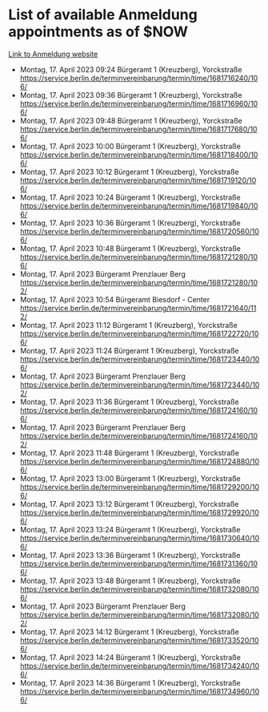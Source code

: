 # List of available Anmeldung appointments as of $NOW
[Link to Anmeldung website](https://service.berlin.de/terminvereinbarung/termin/tag.php?termin=1&anliegen[]=120686&dienstleisterlist=122210,122217,327316,122219,327312,122227,327314,122231,327346,122243,327348,122254,122252,329742,122260,329745,122262,329748,122271,327278,122273,327274,122277,327276,330436,122280,327294,122282,327290,122284,327292,122291,327270,122285,327266,122286,327264,122296,327268,150230,329760,122297,327286,122294,327284,122312,329763,122314,329775,122304,327330,122311,327334,122309,327332,317869,122281,327352,122279,329772,122283,122276,327324,122274,327326,122267,329766,122246,327318,122251,327320,122257,327322,122208,327298,122226,327300&herkunft=http%3A%2F%2Fservice.berlin.de%2Fdienstleistung%2F120686%2F)
- Montag, 17. April 2023 09:24 Bürgeramt 1 (Kreuzberg), Yorckstraße https://service.berlin.de/terminvereinbarung/termin/time/1681716240/106/
- Montag, 17. April 2023 09:36 Bürgeramt 1 (Kreuzberg), Yorckstraße https://service.berlin.de/terminvereinbarung/termin/time/1681716960/106/
- Montag, 17. April 2023 09:48 Bürgeramt 1 (Kreuzberg), Yorckstraße https://service.berlin.de/terminvereinbarung/termin/time/1681717680/106/
- Montag, 17. April 2023 10:00 Bürgeramt 1 (Kreuzberg), Yorckstraße https://service.berlin.de/terminvereinbarung/termin/time/1681718400/106/
- Montag, 17. April 2023 10:12 Bürgeramt 1 (Kreuzberg), Yorckstraße https://service.berlin.de/terminvereinbarung/termin/time/1681719120/106/
- Montag, 17. April 2023 10:24 Bürgeramt 1 (Kreuzberg), Yorckstraße https://service.berlin.de/terminvereinbarung/termin/time/1681719840/106/
- Montag, 17. April 2023 10:36 Bürgeramt 1 (Kreuzberg), Yorckstraße https://service.berlin.de/terminvereinbarung/termin/time/1681720560/106/
- Montag, 17. April 2023 10:48 Bürgeramt 1 (Kreuzberg), Yorckstraße https://service.berlin.de/terminvereinbarung/termin/time/1681721280/106/
- Montag, 17. April 2023  Bürgeramt Prenzlauer Berg https://service.berlin.de/terminvereinbarung/termin/time/1681721280/102/
- Montag, 17. April 2023 10:54 Bürgeramt Biesdorf - Center https://service.berlin.de/terminvereinbarung/termin/time/1681721640/112/
- Montag, 17. April 2023 11:12 Bürgeramt 1 (Kreuzberg), Yorckstraße https://service.berlin.de/terminvereinbarung/termin/time/1681722720/106/
- Montag, 17. April 2023 11:24 Bürgeramt 1 (Kreuzberg), Yorckstraße https://service.berlin.de/terminvereinbarung/termin/time/1681723440/106/
- Montag, 17. April 2023  Bürgeramt Prenzlauer Berg https://service.berlin.de/terminvereinbarung/termin/time/1681723440/102/
- Montag, 17. April 2023 11:36 Bürgeramt 1 (Kreuzberg), Yorckstraße https://service.berlin.de/terminvereinbarung/termin/time/1681724160/106/
- Montag, 17. April 2023  Bürgeramt Prenzlauer Berg https://service.berlin.de/terminvereinbarung/termin/time/1681724160/102/
- Montag, 17. April 2023 11:48 Bürgeramt 1 (Kreuzberg), Yorckstraße https://service.berlin.de/terminvereinbarung/termin/time/1681724880/106/
- Montag, 17. April 2023 13:00 Bürgeramt 1 (Kreuzberg), Yorckstraße https://service.berlin.de/terminvereinbarung/termin/time/1681729200/106/
- Montag, 17. April 2023 13:12 Bürgeramt 1 (Kreuzberg), Yorckstraße https://service.berlin.de/terminvereinbarung/termin/time/1681729920/106/
- Montag, 17. April 2023 13:24 Bürgeramt 1 (Kreuzberg), Yorckstraße https://service.berlin.de/terminvereinbarung/termin/time/1681730640/106/
- Montag, 17. April 2023 13:36 Bürgeramt 1 (Kreuzberg), Yorckstraße https://service.berlin.de/terminvereinbarung/termin/time/1681731360/106/
- Montag, 17. April 2023 13:48 Bürgeramt 1 (Kreuzberg), Yorckstraße https://service.berlin.de/terminvereinbarung/termin/time/1681732080/106/
- Montag, 17. April 2023  Bürgeramt Prenzlauer Berg https://service.berlin.de/terminvereinbarung/termin/time/1681732080/102/
- Montag, 17. April 2023 14:12 Bürgeramt 1 (Kreuzberg), Yorckstraße https://service.berlin.de/terminvereinbarung/termin/time/1681733520/106/
- Montag, 17. April 2023 14:24 Bürgeramt 1 (Kreuzberg), Yorckstraße https://service.berlin.de/terminvereinbarung/termin/time/1681734240/106/
- Montag, 17. April 2023 14:36 Bürgeramt 1 (Kreuzberg), Yorckstraße https://service.berlin.de/terminvereinbarung/termin/time/1681734960/106/
